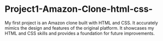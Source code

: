 # Project1-Amazon-Clone-html-css-
My first project is an Amazon clone built with HTML and CSS. It accurately mimics the design and features of the original platform. It showcases my HTML and CSS skills and provides a foundation for future improvements.
